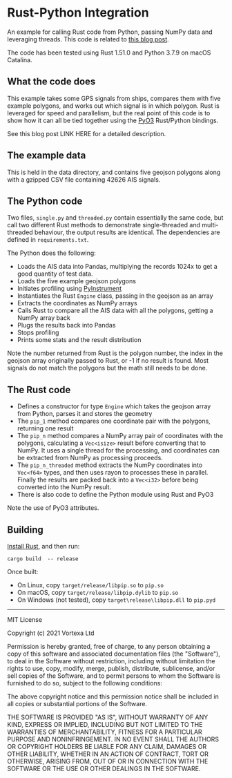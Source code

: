 # Rust-Python Integration

An example for calling Rust code from Python, passing NumPy data and leveraging threads. This code is related to [this blog post](https://www.vortexa.com/insight/integrating-rust-into-python).

The code has been tested using Rust 1.51.0 and Python 3.7.9 on macOS Catalina.

## What the code does

This example takes some GPS signals from ships, compares them with five example polygons, and works out which signal is in which polygon. Rust is leveraged for speed and parallelism, but the real point of this code is to show how it can all be tied together using the [PyO3](https://github.com/PyO3/pyo3) Rust/Python bindings.

See this blog post LINK HERE for a detailed description.

## The example data

This is held in the data directory, and contains five geojson polygons along with a gzipped CSV file containing 42626 AIS signals.

## The Python code

Two files, `single.py` and `threaded.py` contain essentially the same code, but call two different Rust methods to demonstrate single-threaded and multi-threaded behaviour, the output results are identical. The dependencies are defined in `requirements.txt`.

The Python does the following:

* Loads the AIS data into Pandas, multiplying the records 1024x to get a good quantity of test data.
* Loads the five example geojson polygons
* Initiates profiling using [PyInstrument](https://github.com/joerick/pyinstrument)
* Instantiates the Rust `Engine` class, passing in the geojson as an array
* Extracts the coordinates as NumPy arrays
* Calls Rust to compare all the AIS data with all the polygons, getting a NumPy array back
* Plugs the results back into Pandas
* Stops profiling
* Prints some stats and the result distribution

Note the number returned from Rust is the polygon number, the index in the geojson array originally passed to Rust, or -1 if no result is found. Most signals do not match the polygons but the math still needs to be done.

## The Rust code

* Defines a constructor for type `Engine` which takes the geojson array from Python, parses it and stores the geometry
* The `pip_1` method compares one coordinate pair with the polygons, returning one result
* The `pip_n` method compares a NumPy array pair of coordinates with the polygons, calculating a `Vec<isize>` result before converting that to NumPy. It uses a single thread for the processing, and coordinates can be extracted from NumPy as processing proceeds.
* The `pip_n_threaded` method extracts the NumPy coordinates into `Vec<f64>` types, and then uses rayon to processes these in parallel. Finally the results are packed back into a `Vec<i32>` before being converted into the NumPy result.
* There is also code to define the Python module using Rust and PyO3

Note the use of PyO3 attributes.

## Building

[Install Rust](https://www.rust-lang.org/tools/install), and then run:

`cargo build  -- release`

Once built:

* On Linux, copy `target/release/libpip.so` to `pip.so`
* On macOS, copy `target/release/libpip.dylib` to `pip.so`
* On Windows (not tested), copy `target\release\libpip.dll` to `pip.pyd`

---

MIT License

Copyright (c) 2021 Vortexa Ltd

Permission is hereby granted, free of charge, to any person obtaining a copy
of this software and associated documentation files (the "Software"), to deal
in the Software without restriction, including without limitation the rights
to use, copy, modify, merge, publish, distribute, sublicense, and/or sell
copies of the Software, and to permit persons to whom the Software is
furnished to do so, subject to the following conditions:

The above copyright notice and this permission notice shall be included in all
copies or substantial portions of the Software.

THE SOFTWARE IS PROVIDED "AS IS", WITHOUT WARRANTY OF ANY KIND, EXPRESS OR
IMPLIED, INCLUDING BUT NOT LIMITED TO THE WARRANTIES OF MERCHANTABILITY,
FITNESS FOR A PARTICULAR PURPOSE AND NONINFRINGEMENT. IN NO EVENT SHALL THE
AUTHORS OR COPYRIGHT HOLDERS BE LIABLE FOR ANY CLAIM, DAMAGES OR OTHER
LIABILITY, WHETHER IN AN ACTION OF CONTRACT, TORT OR OTHERWISE, ARISING FROM,
OUT OF OR IN CONNECTION WITH THE SOFTWARE OR THE USE OR OTHER DEALINGS IN THE
SOFTWARE.

